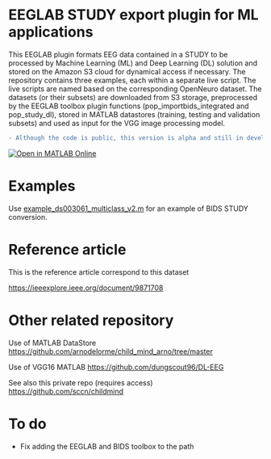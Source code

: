 # EEGLAB STUDY export plugin for ML applications

This EEGLAB plugin formats EEG data contained in a STUDY to be processed by Machine Learning (ML) and Deep Learning (DL) solution and stored on the Amazon S3 cloud for dynamical access if necessary. 
The repository contains three examples, each within a separate live script. The live scripts are named based on the corresponding OpenNeuro dataset. The datasets (or their subsets) are downloaded from S3 storage, preprocessed by the EEGLAB toolbox plugin functions (pop_importbids_integrated and pop_study_dl), stored in MATLAB datastores (training, testing and validation subsets) and used as input for the VGG image processing model. 
```diff
- Although the code is public, this version is alpha and still in development. Use at your own risk.
```
[![Open in MATLAB Online](https://www.mathworks.com/images/responsive/global/open-in-matlab-online.svg)](https://matlab.mathworks.com/open/github/v1?repo=ivan-skelin/study_ml//tree/clean)
# Examples



Use [example_ds003061_multiclass_v2.m](example_ds003061_multiclass_v2.m) for an example of BIDS STUDY conversion.

# Reference article

This is the reference article correspond to this dataset

https://ieeexplore.ieee.org/document/9871708

# Other related repository

Use of MATLAB DataStore
https://github.com/arnodelorme/child_mind_arno/tree/master

Use of VGG16 MATLAB
https://github.com/dungscout96/DL-EEG

See also this private repo (requires access)
https://github.com/sccn/childmind

# To do

- Fix adding the EEGLAB and BIDS toolbox to the path
